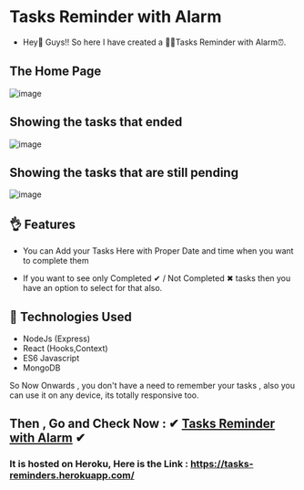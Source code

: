 # Tasks Reminder with Alarm

* Hey👋 Guys!! So here I have created a 👨‍💻Tasks Reminder with Alarm⏰. 

## The Home Page
![image](https://user-images.githubusercontent.com/57116911/153309287-77dae9fe-ed3c-45f1-8d97-465eb5a67dfc.png)

## Showing the tasks that ended
![image](https://user-images.githubusercontent.com/57116911/153309531-3de75faa-c078-4b50-b4c4-2806ec5f3fdc.png)

## Showing the tasks that are still pending
![image](https://user-images.githubusercontent.com/57116911/153309677-7a96d05b-6342-454c-869d-e135d4ab967a.png)

## 👌 Features

* You can Add your Tasks Here with Proper Date and time when you want to complete them

* If you want to see only Completed ✔  / Not Completed ✖ tasks then you have an option to select for that also.

## :rocket: Technologies Used

* NodeJs (Express)
* React (Hooks,Context)
* ES6 Javascript
* MongoDB


So Now Onwards , you don't have a need to remember your tasks , also you can use it on any device, its totally responsive too.

## Then , Go and Check Now : ✔ [Tasks Reminder with Alarm](https://tasks-reminders.herokuapp.com/) ✔ 
### It is hosted on Heroku, Here is the Link : https://tasks-reminders.herokuapp.com/

